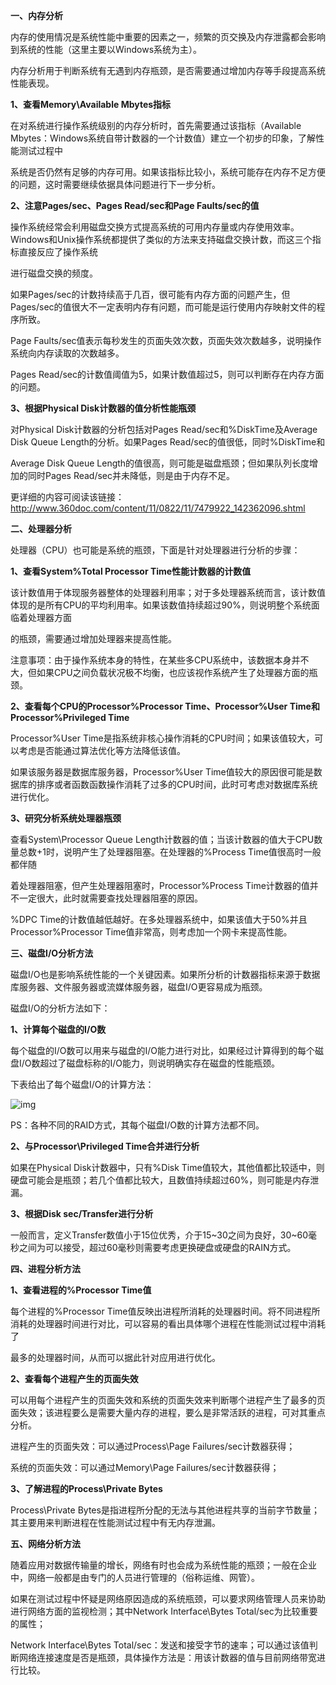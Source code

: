 **一、内存分析**

内存的使用情况是系统性能中重要的因素之一，频繁的页交换及内存泄露都会影响到系统的性能（这里主要以Windows系统为主）。

内存分析用于判断系统有无遇到内存瓶颈，是否需要通过增加内存等手段提高系统性能表现。

**1、查看Memory\Available Mbytes指标**

在对系统进行操作系统级别的内存分析时，首先需要通过该指标（Available Mbytes：Windows系统自带计数器的一个计数值）建立一个初步的印象，了解性能测试过程中

系统是否仍然有足够的内存可用。如果该指标比较小，系统可能存在内存不足方便的问题，这时需要继续依据具体问题进行下一步分析。

**2、注意Pages/sec、Pages Read/sec和Page Faults/sec的值**

操作系统经常会利用磁盘交换方式提高系统的可用内存量或内存使用效率。Windows和Unix操作系统都提供了类似的方法来支持磁盘交换计数，而这三个指标直接反应了操作系统

进行磁盘交换的频度。

如果Pages/sec的计数持续高于几百，很可能有内存方面的问题产生，但Pages/sec的值很大不一定表明内存有问题，而可能是运行使用内存映射文件的程序所致。

Page Faults/sec值表示每秒发生的页面失效次数，页面失效次数越多，说明操作系统向内存读取的次数越多。

Pages Read/sec的计数值阈值为5，如果计数值超过5，则可以判断存在内存方面的问题。

**3、根据Physical Disk计数器的值分析性能瓶颈**

对Physical Disk计数器的分析包括对Pages Read/sec和%DiskTime及Average Disk Queue Length的分析。如果Pages Read/sec的值很低，同时%DiskTime和

Average Disk Queue Length的值很高，则可能是磁盘瓶颈；但如果队列长度增加的同时Pages Read/sec并未降低，则是由于内存不足。

更详细的内容可阅读该链接：http://www.360doc.com/content/11/0822/11/7479922_142362096.shtml

 

**二、处理器分析**

处理器（CPU）也可能是系统的瓶颈，下面是针对处理器进行分析的步骤：

**1、查看System\%Total Processor Time性能计数器的计数值**

该计数值用于体现服务器整体的处理器利用率；对于多处理器系统而言，该计数值体现的是所有CPU的平均利用率。如果该数值持续超过90%，则说明整个系统面临着处理器方面

的瓶颈，需要通过增加处理器来提高性能。

注意事项：由于操作系统本身的特性，在某些多CPU系统中，该数据本身并不大，但如果CPU之间负载状况极不均衡，也应该视作系统产生了处理器方面的瓶颈。

**2、查看每个CPU的Processor\%Processor Time、Processor\%User Time和Processor\%Privileged Time**

Processor\%User Time是指系统非核心操作消耗的CPU时间；如果该值较大，可以考虑是否能通过算法优化等方法降低该值。

如果该服务器是数据库服务器，Processor\%User Time值较大的原因很可能是数据库的排序或者函数函数操作消耗了过多的CPU时间，此时可考虑对数据库系统进行优化。

**3、研究分析系统处理器瓶颈**

查看System\Processor Queue Length计数器的值；当该计数器的值大于CPU数量总数+1时，说明产生了处理器阻塞。在处理器的%Process Time值很高时一般都伴随

着处理器阻塞，但产生处理器阻塞时，Processor\%Process Time计数器的值并不一定很大，此时就需要查找处理器阻塞的原因。

%DPC Time的计数值越低越好。在多处理器系统中，如果该值大于50%并且Processor\%Processor Time值非常高，则考虑加一个网卡来提高性能。

 

**三、磁盘I/O分析方法**

磁盘I/O也是影响系统性能的一个关键因素。如果所分析的计数器指标来源于数据库服务器、文件服务器或流媒体服务器，磁盘I/O更容易成为瓶颈。

磁盘I/O的分析方法如下：

**1、计算每个磁盘的I/O数**

每个磁盘的I/O数可以用来与磁盘的I/O能力进行对比，如果经过计算得到的每个磁盘I/O数超过了磁盘标称的I/O能力，则说明确实存在磁盘的性能瓶颈。

下表给出了每个磁盘I/O的计算方法：

![img](https://images2015.cnblogs.com/blog/983980/201705/983980-20170511231108722-1991987420.png)

 

PS：各种不同的RAID方式，其每个磁盘I/O数的计算方法都不同。

**2、与Processor\Privileged Time合并进行分析**

如果在Physical Disk计数器中，只有%Disk Time值较大，其他值都比较适中，则硬盘可能会是瓶颈；若几个值都比较大，且数值持续超过60%，则可能是内存泄漏。

**3、根据Disk sec/Transfer进行分析**

一般而言，定义Transfer数值小于15位优秀，介于15~30之间为良好，30~60毫秒之间为可以接受，超过60毫秒则需要考虑更换硬盘或硬盘的RAIN方式。

 

**四、进程分析方法**

**1、查看进程的%Processor Time值**

每个进程的%Processor Time值反映出进程所消耗的处理器时间。将不同进程所消耗的处理器时间进行对比，可以容易的看出具体哪个进程在性能测试过程中消耗了

最多的处理器时间，从而可以据此针对应用进行优化。

**2、查看每个进程产生的页面失效**

可以用每个进程产生的页面失效和系统的页面失效来判断哪个进程产生了最多的页面失效；该进程要么是需要大量内存的进程，要么是非常活跃的进程，可对其重点分析。

进程产生的页面失效：可以通过Process\Page Failures/sec计数器获得；

系统的页面失效：可以通过Memory\Page Failures/sec计数器获得；

**3、了解进程的Process\Private Bytes**

Process\Private Bytes是指进程所分配的无法与其他进程共享的当前字节数量；其主要用来判断进程在性能测试过程中有无内存泄漏。

 

**五、网络分析方法**

随着应用对数据传输量的增长，网络有时也会成为系统性能的瓶颈；一般在企业中，网络一般都是由专门的人员进行管理的（俗称运维、网管）。

如果在测试过程中怀疑是网络原因造成的系统瓶颈，可以要求网络管理人员来协助进行网络方面的监视检测；其中Network Interface\Bytes Total/sec为比较重要的属性；

Network Interface\Bytes Total/sec：发送和接受字节的速率；可以通过该值判断网络连接速度是否是瓶颈，具体操作方法是：用该计数器的值与目前网络带宽进行比较。